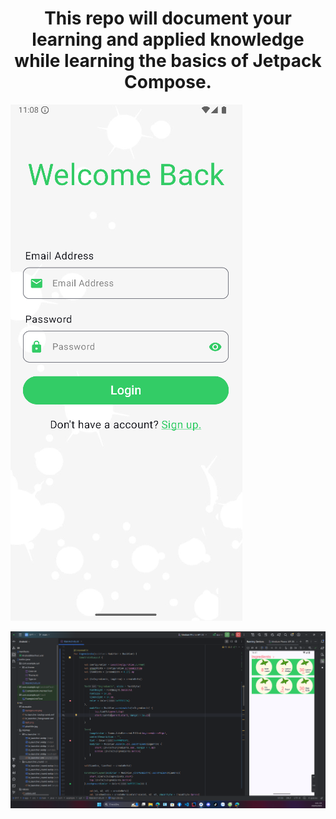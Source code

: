 <h1 style="text-align: center;">This repo will document your learning and applied knowledge while learning the basics of Jetpack Compose.</h1>

![Login Screen](image/login-screen.png)

![Constraint Layout](image/constraintlayout.png)
